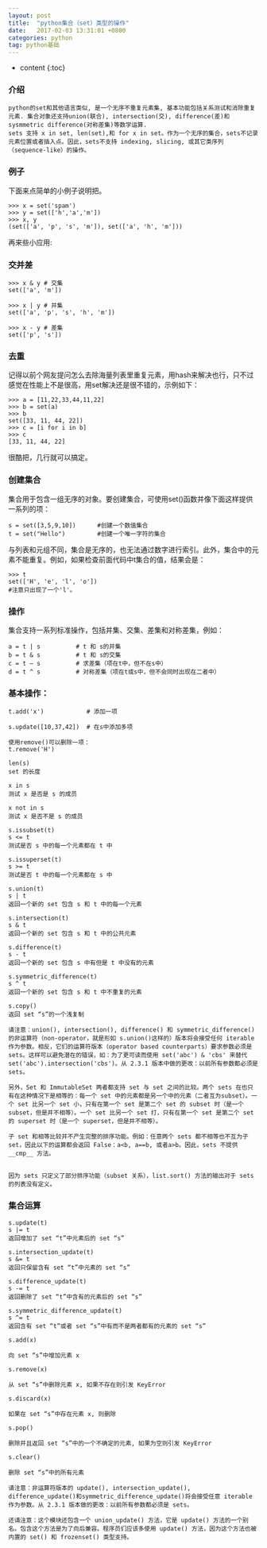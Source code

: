 ```yaml
---
layout: post
title:  "python集合（set）类型的操作"
date:   2017-02-03 13:31:01 +0800
categories: python
tag: python基础
---
```


* content
{:toc}


### 介绍
	python的set和其他语言类似, 是一个无序不重复元素集, 基本功能包括关系测试和消除重复元素. 集合对象还支持union(联合), intersection(交), difference(差)和sysmmetric difference(对称差集)等数学运算.
	sets 支持 x in set, len(set),和 for x in set。作为一个无序的集合，sets不记录元素位置或者插入点。因此，sets不支持 indexing, slicing, 或其它类序列（sequence-like）的操作。

### 例子
下面来点简单的小例子说明把。
```
>>> x = set('spam')
>>> y = set(['h','a','m'])
>>> x, y
(set(['a', 'p', 's', 'm']), set(['a', 'h', 'm']))
```
再来些小应用:
### 交并差
```
>>> x & y # 交集
set(['a', 'm'])

>>> x | y # 并集
set(['a', 'p', 's', 'h', 'm'])

>>> x - y # 差集
set(['p', 's'])
```
### 去重
记得以前个网友提问怎么去除海量列表里重复元素，用hash来解决也行，只不过感觉在性能上不是很高，用set解决还是很不错的，示例如下：
```
>>> a = [11,22,33,44,11,22]
>>> b = set(a)
>>> b
set([33, 11, 44, 22])
>>> c = [i for i in b]
>>> c
[33, 11, 44, 22]
```
很酷把，几行就可以搞定。


### 创建集合  
集合用于包含一组无序的对象。要创建集合，可使用set()函数并像下面这样提供一系列的项：
```
s = set([3,5,9,10])      #创建一个数值集合
t = set("Hello")         #创建一个唯一字符的集合
```
与列表和元组不同，集合是无序的，也无法通过数字进行索引。此外，集合中的元素不能重复。例如，如果检查前面代码中t集合的值，结果会是：
```
>>> t
set(['H', 'e', 'l', 'o'])
#注意只出现了一个'l'。
```
### 操作
集合支持一系列标准操作，包括并集、交集、差集和对称差集，例如：
```
a = t | s          # t 和 s的并集
b = t & s          # t 和 s的交集
c = t – s          # 求差集（项在t中，但不在s中）
d = t ^ s          # 对称差集（项在t或s中，但不会同时出现在二者中）
```
### 基本操作：
```
t.add('x')            # 添加一项

s.update([10,37,42])  # 在s中添加多项

使用remove()可以删除一项：
t.remove('H')

len(s)
set 的长度

x in s
测试 x 是否是 s 的成员

x not in s
测试 x 是否不是 s 的成员

s.issubset(t)
s <= t
测试是否 s 中的每一个元素都在 t 中

s.issuperset(t)
s >= t
测试是否 t 中的每一个元素都在 s 中

s.union(t)
s | t
返回一个新的 set 包含 s 和 t 中的每一个元素

s.intersection(t)
s & t
返回一个新的 set 包含 s 和 t 中的公共元素

s.difference(t)
s - t
返回一个新的 set 包含 s 中有但是 t 中没有的元素

s.symmetric_difference(t)
s ^ t
返回一个新的 set 包含 s 和 t 中不重复的元素

s.copy()
返回 set “s”的一个浅复制

```

	请注意：union(), intersection(), difference() 和 symmetric_difference() 的非运算符（non-operator，就是形如 s.union()这样的）版本将会接受任何 iterable 作为参数。相反，它们的运算符版本（operator based counterparts）要求参数必须是 sets。这样可以避免潜在的错误，如：为了更可读而使用 set('abc') & 'cbs' 来替代 set('abc').intersection('cbs')。从 2.3.1 版本中做的更改：以前所有参数都必须是 sets。

	另外，Set 和 ImmutableSet 两者都支持 set 与 set 之间的比较。两个 sets 在也只有在这种情况下是相等的：每一个 set 中的元素都是另一个中的元素（二者互为subset）。一个 set 比另一个 set 小，只有在第一个 set 是第二个 set 的 subset 时（是一个 subset，但是并不相等）。一个 set 比另一个 set 打，只有在第一个 set 是第二个 set 的 superset 时（是一个 superset，但是并不相等）。

	子 set 和相等比较并不产生完整的排序功能。例如：任意两个 sets 都不相等也不互为子 set，因此以下的运算都会返回 False：a<b, a==b, 或者a>b。因此，sets 不提供 __cmp__ 方法。


	因为 sets 只定义了部分排序功能（subset 关系），list.sort() 方法的输出对于 sets 的列表没有定义。

### 集合运算

```
s.update(t)
s |= t
返回增加了 set “t”中元素后的 set “s”

s.intersection_update(t)
s &= t
返回只保留含有 set “t”中元素的 set “s”

s.difference_update(t)
s -= t
返回删除了 set “t”中含有的元素后的 set “s”

s.symmetric_difference_update(t)
s ^= t
返回含有 set “t”或者 set “s”中有而不是两者都有的元素的 set “s”

s.add(x)

向 set “s”中增加元素 x

s.remove(x)

从 set “s”中删除元素 x, 如果不存在则引发 KeyError

s.discard(x)

如果在 set “s”中存在元素 x, 则删除

s.pop()

删除并且返回 set “s”中的一个不确定的元素, 如果为空则引发 KeyError

s.clear()

删除 set “s”中的所有元素
```

	请注意：非运算符版本的 update(), intersection_update(), difference_update()和symmetric_difference_update()将会接受任意 iterable 作为参数。从 2.3.1 版本做的更改：以前所有参数都必须是 sets。

	还请注意：这个模块还包含一个 union_update() 方法，它是 update() 方法的一个别名。包含这个方法是为了向后兼容。程序员们应该多使用 update() 方法，因为这个方法也被内置的 set() 和 frozenset() 类型支持。
